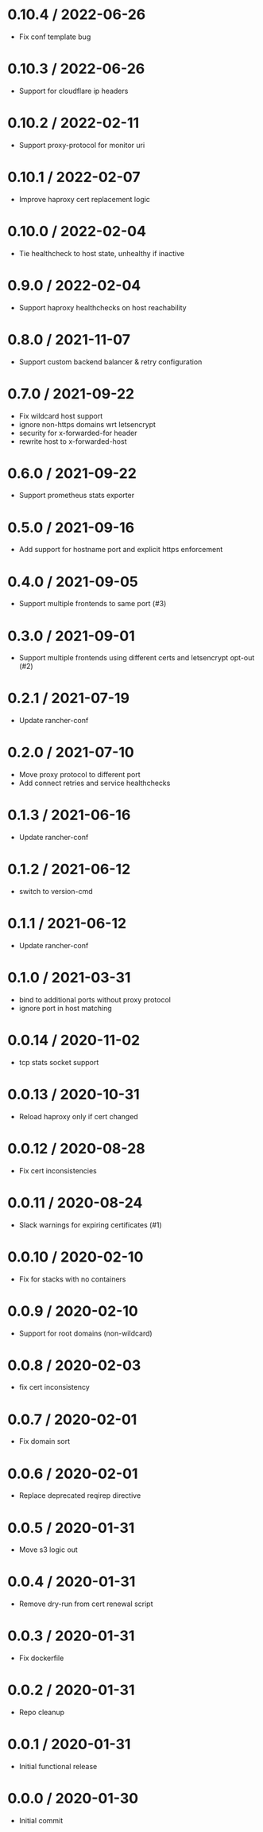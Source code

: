 
0.10.4 / 2022-06-26
==================

  * Fix conf template bug

0.10.3 / 2022-06-26
==================

  * Support for cloudflare ip headers

0.10.2 / 2022-02-11
==================

  * Support proxy-protocol for monitor uri

0.10.1 / 2022-02-07
==================

  * Improve haproxy cert replacement logic

0.10.0 / 2022-02-04
==================

  * Tie healthcheck to host state, unhealthy if inactive

0.9.0 / 2022-02-04
==================

  * Support haproxy healthchecks on host reachability

0.8.0 / 2021-11-07
==================

  * Support custom backend balancer & retry configuration

0.7.0 / 2021-09-22
==================

  * Fix wildcard host support
  * ignore non-https domains wrt letsencrypt
  * security for x-forwarded-for header
  * rewrite host to x-forwarded-host

0.6.0 / 2021-09-22
==================

  * Support prometheus stats exporter

0.5.0 / 2021-09-16
==================

  * Add support for hostname port and explicit https enforcement

0.4.0 / 2021-09-05
==================

  * Support multiple frontends to same port (#3)

0.3.0 / 2021-09-01
===================

  * Support multiple frontends using different certs and letsencrypt opt-out (#2)

0.2.1 / 2021-07-19
==================

  * Update rancher-conf

0.2.0 / 2021-07-10
==================

  * Move proxy protocol to different port
  * Add connect retries and service healthchecks

0.1.3 / 2021-06-16
==================

  * Update rancher-conf

0.1.2 / 2021-06-12
==================

  * switch to version-cmd

0.1.1 / 2021-06-12
==================

  * Update rancher-conf

0.1.0 / 2021-03-31
==================

  * bind to additional ports without proxy protocol
  * ignore port in host matching

0.0.14 / 2020-11-02
==================

  * tcp stats socket support

0.0.13 / 2020-10-31
==================

  * Reload haproxy only if cert changed

0.0.12 / 2020-08-28
===================

  * Fix cert inconsistencies

0.0.11 / 2020-08-24
===================

  * Slack warnings for expiring certificates (#1)

0.0.10 / 2020-02-10
===================

  * Fix for stacks with no containers

0.0.9 / 2020-02-10
==================

  * Support for root domains (non-wildcard)

0.0.8 / 2020-02-03
==================

  * fix cert inconsistency

0.0.7 / 2020-02-01
==================

  * Fix domain sort

0.0.6 / 2020-02-01
==================

  * Replace deprecated reqirep directive

0.0.5 / 2020-01-31
==================

  * Move s3 logic out

0.0.4 / 2020-01-31
==================

  * Remove dry-run from cert renewal script

0.0.3 / 2020-01-31
==================

  * Fix dockerfile

0.0.2 / 2020-01-31
==================

  * Repo cleanup

0.0.1 / 2020-01-31
==================

  * Initial functional release

0.0.0 / 2020-01-30
==================

  * Initial commit
